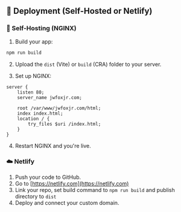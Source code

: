 ## 🚀 Deployment (Self-Hosted or Netlify)

### 🔧 Self-Hosting (NGINX)

1. Build your app:

```bash
npm run build
```

2. Upload the `dist` (Vite) or `build` (CRA) folder to your server.

3. Set up NGINX:

```nginx
server {
    listen 80;
    server_name jwfoxjr.com;

    root /var/www/jwfoxjr.com/html;
    index index.html;
    location / {
        try_files $uri /index.html;
    }
}
```

4. Restart NGINX and you're live.

### ☁️ Netlify

1. Push your code to GitHub.
2. Go to [https://netlify.com](https://netlify.com)
3. Link your repo, set build command to `npm run build` and publish directory to `dist`
4. Deploy and connect your custom domain.

